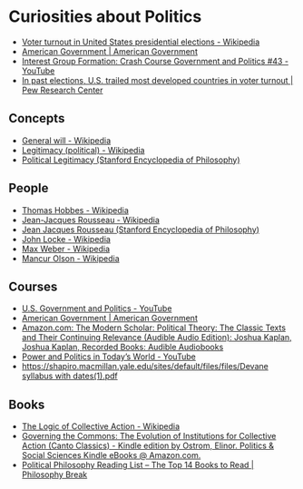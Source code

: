 ---
---

# Curiosities about Politics
- [Voter turnout in United States presidential elections - Wikipedia](https://en.wikipedia.org/wiki/Voter_turnout_in_United_States_presidential_elections)
- [American Government | American Government](https://courses.lumenlearning.com/os-government2e/)
- [Interest Group Formation: Crash Course Government and Politics #43 - YouTube](https://www.youtube.com/watch?v=BGo9Asfwric&t=22s)
- [In past elections, U.S. trailed most developed countries in voter turnout | Pew Research Center](https://www.pewresearch.org/fact-tank/2020/11/03/in-past-elections-u-s-trailed-most-developed-countries-in-voter-turnout/)

## Concepts
- [General will - Wikipedia](https://en.wikipedia.org/wiki/General_will)
- [Legitimacy (political) - Wikipedia](https://en.wikipedia.org/wiki/Legitimacy_(political))
- [Political Legitimacy (Stanford Encyclopedia of Philosophy)](https://plato.stanford.edu/entries/legitimacy/)
## People
- [Thomas Hobbes - Wikipedia](https://en.wikipedia.org/wiki/Thomas_Hobbes)
- [Jean-Jacques Rousseau - Wikipedia](https://en.wikipedia.org/wiki/Jean-Jacques_Rousseau)
- [Jean Jacques Rousseau (Stanford Encyclopedia of Philosophy)](https://plato.stanford.edu/entries/rousseau/)
- [John Locke - Wikipedia](https://en.wikipedia.org/wiki/John_Locke)
- [Max Weber - Wikipedia](https://en.wikipedia.org/wiki/Max_Weber)
- [Mancur Olson - Wikipedia](https://en.wikipedia.org/wiki/Mancur_Olson)

## Courses
- [U.S. Government and Politics - YouTube](https://www.youtube.com/playlist?list=PL8dPuuaLjXtOfse2ncvffeelTrqvhrz8H)
- [American Government | American Government](https://courses.lumenlearning.com/os-government2e/)
- [Amazon.com: The Modern Scholar: Political Theory: The Classic Texts and Their Continuing Relevance (Audible Audio Edition): Joshua Kaplan, Joshua Kaplan, Recorded Books: Audible Audiobooks](https://www.amazon.com/Modern-Scholar-Political-Continuing-Relevance/dp/B001EBHFE8)
- [Power and Politics in Today’s World - YouTube](https://www.youtube.com/playlist?list=PLh9mgdi4rNeyViG2ar68jkgEi4y6doNZy)
- [https://shapiro.macmillan.yale.edu/sites/default/files/files/Devane syllabus with dates(1).pdf](https://shapiro.macmillan.yale.edu/sites/default/files/files/Devane%20syllabus%20with%20dates(1).pdf)
## Books
- [The Logic of Collective Action - Wikipedia](https://en.wikipedia.org/wiki/The_Logic_of_Collective_Action)
- [Governing the Commons: The Evolution of Institutions for Collective Action (Canto Classics) - Kindle edition by Ostrom, Elinor. Politics & Social Sciences Kindle eBooks @ Amazon.com.](https://www.amazon.com/Governing-Commons-Evolution-Institutions-Collective-ebook-dp-B015WJ1C8W/dp/B015WJ1C8W/ref=mt_other?_encoding=UTF8&me=&qid=)
- [Political Philosophy Reading List – The Top 14 Books to Read | Philosophy Break](https://philosophybreak.com/reading-lists/political-philosophy/)